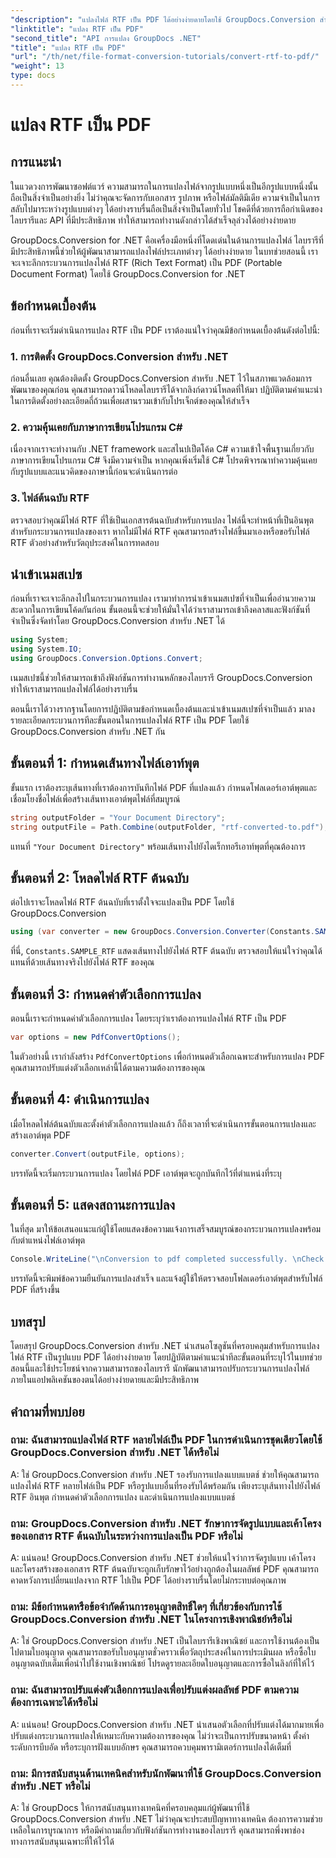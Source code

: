 ```yaml
---
"description": "แปลงไฟล์ RTF เป็น PDF ได้อย่างง่ายดายโดยใช้ GroupDocs.Conversion สำหรับ .NET ปฏิบัติตามขั้นตอนทีละขั้นตอนของเราสำหรับการผสานรวมและปลดปล่อยพลังของการแปลงไฟล์"
"linktitle": "แปลง RTF เป็น PDF"
"second_title": "API การแปลง GroupDocs .NET"
"title": "แปลง RTF เป็น PDF"
"url": "/th/net/file-format-conversion-tutorials/convert-rtf-to-pdf/"
"weight": 13
type: docs
---
```

# แปลง RTF เป็น PDF

## การแนะนำ

ในแวดวงการพัฒนาซอฟต์แวร์ ความสามารถในการแปลงไฟล์จากรูปแบบหนึ่งเป็นอีกรูปแบบหนึ่งนั้นถือเป็นสิ่งจำเป็นอย่างยิ่ง ไม่ว่าคุณจะจัดการกับเอกสาร รูปภาพ หรือไฟล์มัลติมีเดีย ความจำเป็นในการสลับไปมาระหว่างรูปแบบต่างๆ ได้อย่างราบรื่นถือเป็นสิ่งจำเป็นโดยทั่วไป โชคดีที่ด้วยการถือกำเนิดของไลบรารีและ API ที่มีประสิทธิภาพ ทำให้สามารถทำงานดังกล่าวได้สำเร็จลุล่วงได้อย่างง่ายดาย

GroupDocs.Conversion for .NET คือเครื่องมือหนึ่งที่โดดเด่นในด้านการแปลงไฟล์ ไลบรารีที่มีประสิทธิภาพนี้ช่วยให้ผู้พัฒนาสามารถแปลงไฟล์ประเภทต่างๆ ได้อย่างง่ายดาย ในบทช่วยสอนนี้ เราจะเจาะลึกกระบวนการแปลงไฟล์ RTF (Rich Text Format) เป็น PDF (Portable Document Format) โดยใช้ GroupDocs.Conversion for .NET

## ข้อกำหนดเบื้องต้น

ก่อนที่เราจะเริ่มดำเนินการแปลง RTF เป็น PDF เราต้องแน่ใจว่าคุณมีข้อกำหนดเบื้องต้นดังต่อไปนี้:

### 1. การติดตั้ง GroupDocs.Conversion สำหรับ .NET

ก่อนอื่นเลย คุณต้องติดตั้ง GroupDocs.Conversion สำหรับ .NET ไว้ในสภาพแวดล้อมการพัฒนาของคุณก่อน คุณสามารถดาวน์โหลดไลบรารีได้จากลิงก์ดาวน์โหลดที่ให้มา ปฏิบัติตามคำแนะนำในการติดตั้งอย่างละเอียดถี่ถ้วนเพื่อผสานรวมเข้ากับโปรเจ็กต์ของคุณให้สำเร็จ

### 2. ความคุ้นเคยกับภาษาการเขียนโปรแกรม C#

เนื่องจากเราจะทำงานกับ .NET framework และสไนปเป็ตโค้ด C# ความเข้าใจพื้นฐานเกี่ยวกับภาษาการเขียนโปรแกรม C# จึงมีความจำเป็น หากคุณเพิ่งเริ่มใช้ C# โปรดพิจารณาทำความคุ้นเคยกับรูปแบบและแนวคิดของภาษานี้ก่อนจะดำเนินการต่อ

### 3. ไฟล์ต้นฉบับ RTF

ตรวจสอบว่าคุณมีไฟล์ RTF ที่ใช้เป็นเอกสารต้นฉบับสำหรับการแปลง ไฟล์นี้จะทำหน้าที่เป็นอินพุตสำหรับกระบวนการแปลงของเรา หากไม่มีไฟล์ RTF คุณสามารถสร้างไฟล์ขึ้นมาเองหรือขอรับไฟล์ RTF ตัวอย่างสำหรับวัตถุประสงค์ในการทดสอบ

## นำเข้าเนมสเปซ

ก่อนที่เราจะเจาะลึกลงไปในกระบวนการแปลง เรามาทำการนำเข้าเนมสเปซที่จำเป็นเพื่ออำนวยความสะดวกในการเขียนโค้ดกันก่อน ขั้นตอนนี้จะช่วยให้มั่นใจได้ว่าเราสามารถเข้าถึงคลาสและฟังก์ชันที่จำเป็นซึ่งจัดทำโดย GroupDocs.Conversion สำหรับ .NET ได้

```csharp
using System;
using System.IO;
using GroupDocs.Conversion.Options.Convert;
```

เนมสเปซนี้ช่วยให้สามารถเข้าถึงฟังก์ชันการทำงานหลักของไลบรารี GroupDocs.Conversion ทำให้เราสามารถแปลงไฟล์ได้อย่างราบรื่น

ตอนนี้เราได้วางรากฐานโดยการปฏิบัติตามข้อกำหนดเบื้องต้นและนำเข้าเนมสเปซที่จำเป็นแล้ว มาลงรายละเอียดกระบวนการทีละขั้นตอนในการแปลงไฟล์ RTF เป็น PDF โดยใช้ GroupDocs.Conversion สำหรับ .NET กัน

## ขั้นตอนที่ 1: กำหนดเส้นทางไฟล์เอาท์พุต

ขั้นแรก เราต้องระบุเส้นทางที่เราต้องการบันทึกไฟล์ PDF ที่แปลงแล้ว กำหนดโฟลเดอร์เอาต์พุตและเชื่อมโยงชื่อไฟล์เพื่อสร้างเส้นทางเอาต์พุตไฟล์ที่สมบูรณ์

```csharp
string outputFolder = "Your Document Directory";
string outputFile = Path.Combine(outputFolder, "rtf-converted-to.pdf");
```

แทนที่ `"Your Document Directory"` พร้อมเส้นทางไปยังไดเร็กทอรีเอาท์พุตที่คุณต้องการ

## ขั้นตอนที่ 2: โหลดไฟล์ RTF ต้นฉบับ

ต่อไปเราจะโหลดไฟล์ RTF ต้นฉบับที่เราตั้งใจจะแปลงเป็น PDF โดยใช้ GroupDocs.Conversion

```csharp
using (var converter = new GroupDocs.Conversion.Converter(Constants.SAMPLE_RTF))
```

ที่นี่, `Constants.SAMPLE_RTF` แสดงเส้นทางไปยังไฟล์ RTF ต้นฉบับ ตรวจสอบให้แน่ใจว่าคุณได้แทนที่ด้วยเส้นทางจริงไปยังไฟล์ RTF ของคุณ

## ขั้นตอนที่ 3: กำหนดค่าตัวเลือกการแปลง

ตอนนี้เราจะกำหนดค่าตัวเลือกการแปลง โดยระบุว่าเราต้องการแปลงไฟล์ RTF เป็น PDF

```csharp
var options = new PdfConvertOptions();
```

ในตัวอย่างนี้ เรากำลังสร้าง `PdfConvertOptions` เพื่อกำหนดตัวเลือกเฉพาะสำหรับการแปลง PDF คุณสามารถปรับแต่งตัวเลือกเหล่านี้ได้ตามความต้องการของคุณ

## ขั้นตอนที่ 4: ดำเนินการแปลง

เมื่อโหลดไฟล์ต้นฉบับและตั้งค่าตัวเลือกการแปลงแล้ว ก็ถึงเวลาที่จะดำเนินการขั้นตอนการแปลงและสร้างเอาต์พุต PDF

```csharp
converter.Convert(outputFile, options);
```

บรรทัดนี้จะเริ่มกระบวนการแปลง โดยไฟล์ PDF เอาต์พุตจะถูกบันทึกไว้ที่ตำแหน่งที่ระบุ

## ขั้นตอนที่ 5: แสดงสถานะการแปลง

ในที่สุด มาให้ข้อเสนอแนะแก่ผู้ใช้โดยแสดงข้อความแจ้งการเสร็จสมบูรณ์ของกระบวนการแปลงพร้อมกับตำแหน่งไฟล์เอาต์พุต

```csharp
Console.WriteLine("\nConversion to pdf completed successfully. \nCheck output in {0}", outputFolder);
```

บรรทัดนี้จะพิมพ์ข้อความยืนยันการแปลงสำเร็จ และแจ้งผู้ใช้ให้ตรวจสอบโฟลเดอร์เอาต์พุตสำหรับไฟล์ PDF ที่สร้างขึ้น

## บทสรุป

โดยสรุป GroupDocs.Conversion สำหรับ .NET นำเสนอโซลูชันที่ครอบคลุมสำหรับการแปลงไฟล์ RTF เป็นรูปแบบ PDF ได้อย่างง่ายดาย โดยปฏิบัติตามคำแนะนำทีละขั้นตอนที่ระบุไว้ในบทช่วยสอนนี้และใช้ประโยชน์จากความสามารถของไลบรารี นักพัฒนาสามารถปรับกระบวนการแปลงไฟล์ภายในแอปพลิเคชันของตนได้อย่างง่ายดายและมีประสิทธิภาพ

## คำถามที่พบบ่อย

### ถาม: ฉันสามารถแปลงไฟล์ RTF หลายไฟล์เป็น PDF ในการดำเนินการชุดเดียวโดยใช้ GroupDocs.Conversion สำหรับ .NET ได้หรือไม่

A: ใช่ GroupDocs.Conversion สำหรับ .NET รองรับการแปลงแบบแบตช์ ช่วยให้คุณสามารถแปลงไฟล์ RTF หลายไฟล์เป็น PDF หรือรูปแบบอื่นที่รองรับได้พร้อมกัน เพียงระบุเส้นทางไปยังไฟล์ RTF อินพุต กำหนดค่าตัวเลือกการแปลง และดำเนินการแปลงแบบแบตช์

### ถาม: GroupDocs.Conversion สำหรับ .NET รักษาการจัดรูปแบบและเค้าโครงของเอกสาร RTF ต้นฉบับในระหว่างการแปลงเป็น PDF หรือไม่

A: แน่นอน! GroupDocs.Conversion สำหรับ .NET ช่วยให้แน่ใจว่าการจัดรูปแบบ เค้าโครง และโครงสร้างของเอกสาร RTF ต้นฉบับจะถูกเก็บรักษาไว้อย่างถูกต้องในผลลัพธ์ PDF คุณสามารถคาดหวังการเปลี่ยนแปลงจาก RTF ไปเป็น PDF ได้อย่างราบรื่นโดยไม่กระทบต่อคุณภาพ

### ถาม: มีข้อกำหนดหรือข้อจำกัดด้านการอนุญาตสิทธิ์ใดๆ ที่เกี่ยวข้องกับการใช้ GroupDocs.Conversion สำหรับ .NET ในโครงการเชิงพาณิชย์หรือไม่

A: ใช่ GroupDocs.Conversion สำหรับ .NET เป็นไลบรารีเชิงพาณิชย์ และการใช้งานต้องเป็นไปตามใบอนุญาต คุณสามารถขอรับใบอนุญาตชั่วคราวเพื่อวัตถุประสงค์ในการประเมินผล หรือซื้อใบอนุญาตฉบับเต็มเพื่อนำไปใช้งานเชิงพาณิชย์ โปรดดูรายละเอียดใบอนุญาตและการซื้อในลิงก์ที่ให้ไว้

### ถาม: ฉันสามารถปรับแต่งตัวเลือกการแปลงเพื่อปรับแต่งผลลัพธ์ PDF ตามความต้องการเฉพาะได้หรือไม่

A: แน่นอน! GroupDocs.Conversion สำหรับ .NET นำเสนอตัวเลือกที่ปรับแต่งได้มากมายเพื่อปรับแต่งกระบวนการแปลงให้เหมาะกับความต้องการของคุณ ไม่ว่าจะเป็นการปรับขนาดหน้า ตั้งค่าระดับการบีบอัด หรือระบุการฝังแบบอักษร คุณสามารถควบคุมพารามิเตอร์การแปลงได้เต็มที่

### ถาม: มีการสนับสนุนด้านเทคนิคสำหรับนักพัฒนาที่ใช้ GroupDocs.Conversion สำหรับ .NET หรือไม่

A: ใช่ GroupDocs ให้การสนับสนุนทางเทคนิคที่ครอบคลุมแก่ผู้พัฒนาที่ใช้ GroupDocs.Conversion สำหรับ .NET ไม่ว่าคุณจะประสบปัญหาทางเทคนิค ต้องการความช่วยเหลือในการบูรณาการ หรือมีคำถามเกี่ยวกับฟังก์ชันการทำงานของไลบรารี คุณสามารถพึ่งพาช่องทางการสนับสนุนเฉพาะที่ให้ไว้ได้